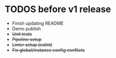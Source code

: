 # TODOS before v1 release

- Finish updating README
- Demo publish
- ~~Unit tests~~
- ~~Pipeline setup~~
- ~~Linter setup (eslint)~~
- ~~Fix global/instance config conflicts~~
